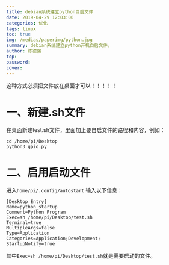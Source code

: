 ```yaml
---
title: debian系统建立python自启文件
date: 2019-04-29 12:03:00
categories: 优化
tags: linux
toc: true
img: /medias/paperimg/python.jpg
summary: debian系统建立python开机自启文件。
author: 陈德强
top: 
password: 
cover: 
---
```


这种方式必须把文件放在桌面才可以！！！！！

# 一、新建.sh文件
在桌面新建test.sh文件，里面加上要自启文件的路径和内容，例如：
```
cd /home/pi/Desktop
python3 gpio.py
```

# 二、启用启动文件
进入`home/pi/.config/autostart`
输入以下信息：
```
[Desktop Entry]
Name=python_startup
Comment=Python Program
Exec=sh /home/pi/Desktop/test.sh
Terminal=true
MultipleArgs=false
Type=Application
Categories=Application;Development;
StartupNotify=true
```
其中`Exec=sh /home/pi/Desktop/test.sh`就是需要启动的文件。